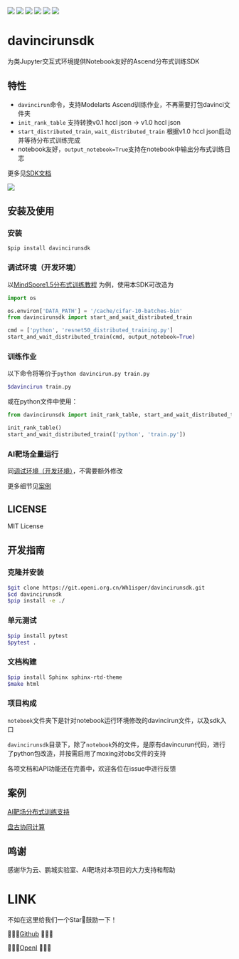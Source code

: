 ![](https://img.shields.io/github/license/wh1isper/davincirunsdk) 
![](https://img.shields.io/github/v/release/wh1isper/davincirunsdk) 
![](https://img.shields.io/pypi/dm/davincirunsdk) 
![](https://img.shields.io/github/last-commit/wh1isper/davincirunsdk)
![](https://img.shields.io/pypi/pyversions/davincirunsdk)
![](https://readthedocs.org/projects/davincirunsdk/badge/?version=latest)

# davincirunsdk

为类Jupyter交互式环境提供Notebook友好的Ascend分布式训练SDK

## 特性

- `davincirun`命令，支持Modelarts Ascend训练作业，不再需要打包davinci文件夹
- `init_rank_table` 支持转换v0.1 hccl json -> v1.0 hccl json
- `start_distributed_train`, `wait_distributed_train`  根据v1.0 hccl json启动并等待分布式训练完成
- notebook友好，`output_notebook=True`支持在notebook中输出分布式训练日志

更多见[SDK文档](http://davincirunsdk.readthedocs.io/)

![](./image/example.gif)

## 安装及使用

### 安装

`$pip install davincirunsdk`

### 调试环境（开发环境）

以[MindSpore1.5分布式训练教程](https://www.mindspore.cn/tutorials/zh-CN/r1.5/intermediate/distributed_training/distributed_training_ascend.html) 为例，使用本SDK可改造为

```python
import os

os.environ['DATA_PATH'] = '/cache/cifar-10-batches-bin'
from davincirunsdk import start_and_wait_distributed_train

cmd = ['python', 'resnet50_distributed_training.py']
start_and_wait_distributed_train(cmd, output_notebook=True)
```

### 训练作业

以下命令将等价于`python davincirun.py train.py`

```bash
$davincirun train.py
```

或在python文件中使用：

```python
from davincirunsdk import init_rank_table, start_and_wait_distributed_train

init_rank_table()
start_and_wait_distributed_train(['python', 'train.py'])
```

### AI靶场全量运行

同[调试环境（开发环境）](#调试环境（开发环境）)，不需要额外修改

更多细节见[案例](#案例)

## LICENSE

MIT License

## 开发指南

### 克隆并安装

```bash
$git clone https://git.openi.org.cn/Wh1isper/davincirunsdk.git
$cd davincirunsdk
$pip install -e ./
```

### 单元测试

```bash
$pip install pytest
$pytest .
```

### 文档构建

```bash
$pip install Sphinx sphinx-rtd-theme
$make html
```


### 项目构成

`notebook`文件夹下是针对notebook运行环境修改的davincirun文件，以及sdk入口

`davincirunsdk`目录下，除了`notebook`外的文件，是原有davincurun代码，进行了python包改造，并按需启用了moxing对obs文件的支持

各项文档和API功能还在完善中，欢迎各位在issue中进行反馈

## 案例

[AI靶场分布式训练支持](https://git.openi.org.cn/Wh1isper/distrubuted-trainning-on-datai)

[盘古协同计算](https://git.openi.org.cn/PCL-Platform.Intelligence/AISynergy/src/branch/V2.0.0/examples/Pangu-AISync)

## 鸣谢

感谢华为云、鹏城实验室、AI靶场对本项目的大力支持和帮助

# LINK

不如在这里给我们一个Star🌟鼓励一下！ 

🌟🌟🌟[Github](https://github.com/Wh1isper/davincirunsdk) 🌟🌟🌟

🌟🌟🌟[OpenI](https://git.openi.org.cn/Wh1isper/davincirunsdk) 🌟🌟🌟